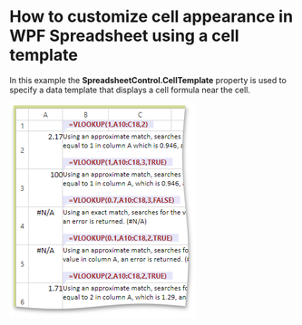 # How to customize cell appearance in WPF Spreadsheet using a cell template


<p>In this example the <strong>SpreadsheetControl.CellTemplate</strong> property is used to specify a data template that displays a cell formula near the cell.</p><p><img src="https://raw.githubusercontent.com/DevExpress-Examples/how-to-customize-cell-appearance-in-wpf-spreadsheet-using-a-cell-template-e4984/13.2.5+/media/6cd8416c-bd71-4c5d-a567-2a192521bbd5.png"></p>

<br/>



